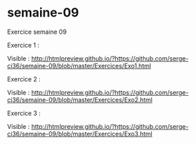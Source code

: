 # semaine-09
Exercice semaine 09

Exercice 1 :

Visible : http://htmlpreview.github.io/?https://github.com/serge-ci36/semaine-09/blob/master/Exercices/Exo1.html

Exercice 2 :

Visible : http://htmlpreview.github.io/?https://github.com/serge-ci36/semaine-09/blob/master/Exercices/Exo2.html

Exercice 3 :

Visible : http://htmlpreview.github.io/?https://github.com/serge-ci36/semaine-09/blob/master/Exercices/Exo3.html


